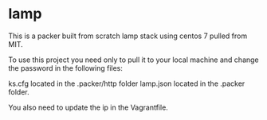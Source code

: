 # lamp

This is a packer built from scratch lamp stack using centos 7 pulled from MIT.

To use this project you need only to pull it to your local machine and change the password in the following files:

ks.cfg located in the .packer/http folder
lamp.json located in the .packer folder.

You also need to update the ip in the Vagrantfile.
